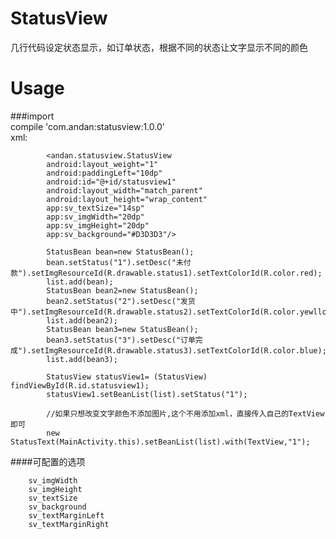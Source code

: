 # StatusView   
几行代码设定状态显示，如订单状态，根据不同的状态让文字显示不同的颜色
# Usage
###import   
    compile 'com.andan:statusview:1.0.0'   
xml:   
```
        <andan.statusview.StatusView
        android:layout_weight="1"
        android:paddingLeft="10dp"
        android:id="@+id/statusview1"
        android:layout_width="match_parent"
        android:layout_height="wrap_content"
        app:sv_textSize="14sp"
        app:sv_imgWidth="20dp"
        app:sv_imgHeight="20dp"
        app:sv_background="#D3D3D3"/>
```
```
        StatusBean bean=new StatusBean();
        bean.setStatus("1").setDesc("未付款").setImgResourceId(R.drawable.status1).setTextColorId(R.color.red);
        list.add(bean);
        StatusBean bean2=new StatusBean();
        bean2.setStatus("2").setDesc("发货中").setImgResourceId(R.drawable.status2).setTextColorId(R.color.yewllow);
        list.add(bean2);
        StatusBean bean3=new StatusBean();
        bean3.setStatus("3").setDesc("订单完成").setImgResourceId(R.drawable.status3).setTextColorId(R.color.blue);
        list.add(bean3);

        StatusView statusView1= (StatusView) findViewById(R.id.statusview1);
        statusView1.setBeanList(list).setStatus("1");
        
        //如果只想改变文字颜色不添加图片,这个不用添加xml，直接传入自己的TextView即可
        new StatusText(MainActivity.this).setBeanList(list).with(TextView,"1");
```    
####可配置的选项    

        sv_imgWidth
        sv_imgHeight
        sv_textSize
        sv_background
        sv_textMarginLeft
        sv_textMarginRight
